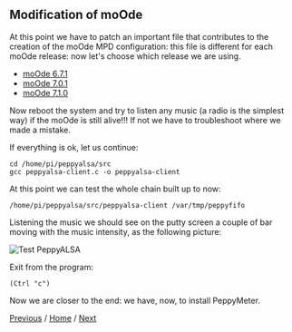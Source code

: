 ## Modification of moOde

At this point we have to patch an important file that contributes to the creation of the moOde MPD configuration: this file is different for each moOde release: now let's choose which release we are using.
* [moOde 6.7.1](https://github.com/FdeAlexa/PeppyMeter_and_moOde/blob/main/2_1_moOde671.md)
* [moOde 7.0.1](https://github.com/FdeAlexa/PeppyMeter_and_moOde/blob/main/2_2_moOde701.md)
* [moOde 7.1.0](https://github.com/FdeAlexa/PeppyMeter_and_moOde/blob/main/2_3_moOde710.md)

Now reboot the system and try to listen any music (a radio is the simplest way) if the moOde is still alive!!! 
If not we have to troubleshoot where we made a mistake.

If everything is ok, let us continue:
```
cd /home/pi/peppyalsa/src
gcc peppyalsa-client.c -o peppyalsa-client
```
At this point we can test the whole chain built up to now:
```
/home/pi/peppyalsa/src/peppyalsa-client /var/tmp/peppyfifo
```
Listening the music we should see on the putty screen a couple of bar moving with the music intensity, as the following picture:

![Test PeppyALSA](https://user-images.githubusercontent.com/71403166/111880215-5b0daa80-89aa-11eb-8695-030530941d50.jpg)
   
Exit from the program:
```
(Ctrl "c")
```
Now we are closer to the end: we have, now, to install PeppyMeter.

[Previous](https://github.com/FdeAlexa/PeppyMeter_and_moOde/blob/main/1_PeppyAlsa.md) / [Home](https://github.com/FdeAlexa/PeppyMeter_and_moOde/blob/main/README.md) /  [Next](https://github.com/FdeAlexa/PeppyMeter_and_moOde/blob/main/3_PeppyMeter.md)
